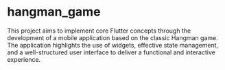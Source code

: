 # hangman_game
This project aims to implement core Flutter concepts through the development of a mobile application based on the classic Hangman game. The application highlights the use of widgets, effective state management, and a well-structured user interface to deliver a functional and interactive experience.
